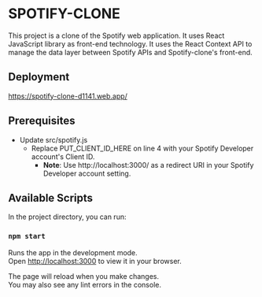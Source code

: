 # SPOTIFY-CLONE
This project is a clone of the Spotify web application. It uses React JavaScript library as front-end technology. It uses the React Context API to manage the data layer between Spotify APIs and Spotify-clone's front-end.

## Deployment
https://spotify-clone-d1141.web.app/

## Prerequisites
- Update src/spotify.js
  - Replace PUT_CLIENT_ID_HERE on line 4 with your Spotify Developer account's Client ID.
    - **Note**: Use http://localhost:3000/ as a redirect URI in your Spotify Developer account setting.

## Available Scripts

In the project directory, you can run:

### `npm start`

Runs the app in the development mode.\
Open [http://localhost:3000](http://localhost:3000) to view it in your browser.

The page will reload when you make changes.\
You may also see any lint errors in the console.

